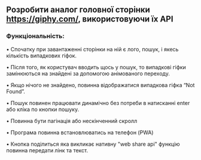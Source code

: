 ## Розробити аналог головної сторінки https://giphy.com/, використовуючи їх API

### Функціональність:
• Спочатку при завантаженні сторінки на ній є лого, пошук, і якесь кількість випадкових гіфок.

• Після того, як користувач вводить щось у пошук, то випадкові гіфки замінюються на знайдені
 за допомогою анімованого переходу.
 
• Якщо нічого не знайдено, повинна відображатися випадкова гіфка “Not Found”.

• Пошук повинен працювати динамічно без потреби в натисканні enter або кліка по кнопки пошуку.

• Повинна бути пагінація або нескінченний скролл

• Програма повинна встановлюватись на телефон (PWA)

• Кнопка поділиться яка викликає нативну "web share api" функцію повинна передати лінк та текст.